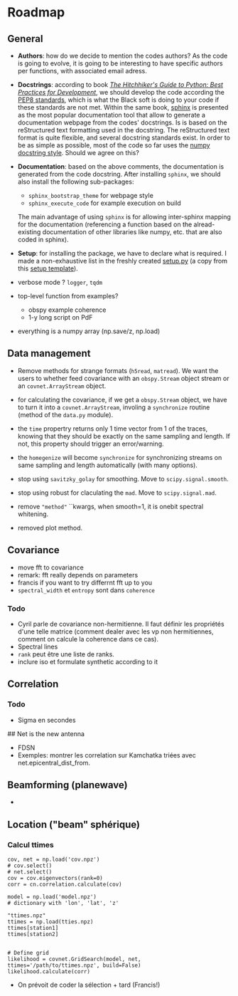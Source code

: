 __Roadmap__
===


## General

- __Authors__: how do we decide to mention the codes authors? As the code is going to evolve, it is going to be interesting to have specific authors per functions, with associated email adress.

- __Docstrings__: according to book [_The Hitchhiker's Guide to Python: Best Practices for Development_](https://docs.python-guide.org/writing/documentation/), we should develop the code according the [PEP8 standards](https://www.python.org/dev/peps/pep-0008/), which is what the Black soft is doing to your code if these standards are not met. Within the same book, [sphinx](https://www.sphinx-doc.org/en/master/) is presented as the most popular documentation tool that allow to generate a documentation webpage from the codes' docstrings. Is is based on the reStructured text formatting used in the docstring. The reStructured text format is quite flexible, and several docstring standards exist. In order to be as simple as possible, most of the code so far uses the [numpy docstring style](https://numpydoc.readthedocs.io/en/latest/format.html#). Should we agree on this?

- __Documentation__: based on the above comments, the documentation is generated from the code docstring. After installing `sphinx`, we should also install the following sub-packages:
    - `sphinx_bootstrap_theme` for webpage style
    - `sphinx_execute_code` for example execution on build

    The main advantage of using `sphinx` is for allowing inter-sphinx mapping for the documentation (referencing a function based on the alread-existing documentation of other libraries like numpy, etc. that are also coded in sphinx).

- __Setup__: for installing the package, we have to declare what is required. I made a non-exhaustive list in the freshly created [setup.py](setup.py) (a copy from this [setup template](https://github.com/pypa/sampleproject/blob/master/setup.py)).

- verbose mode ? `logger`, `tqdm`
- top-level function from examples?
    - obspy example coherence
    - 1-y long script on PdF
- everything is a numpy array (np.save/z, np.load)

## Data management

- Remove methods for strange formats (`h5read`, `matread`). We want the users to whether feed covariance with an `obspy.Stream` object stream or an `covnet.ArrayStream` object.

- for calculating the covariance, if we get a `obspy.Stream` object, we have to turn it into a `covnet.ArrayStream`, involing a `synchronize` routine (method of the `data.py` module).

- the `time` propertry returns only 1 time vector from 1 of the traces, knowing that they should be exactly on the same sampling and length. If not, this property should trigger an error/warning.

- the `homegenize` will become `synchronize` for synchronizing streams on same sampling and length automatically (with many options).

- stop using `savitzky_golay` for smoothing. Move to `scipy.signal.smooth`.

- stop using robust for claculating the `mad`. Move to `scipy.signal.mad`.

- remove `"method"` ``kwargs, when smooth=1, it is onebit spectral whitening.

- removed plot method.


## Covariance

- move fft to covariance
- remark: fft really depends on parameters
- francis if you want to try differrnt fft up to you
- `spectral_width` et `entropy` sont dans `coherence`

### Todo
- Cyril parle de covariance non-hermitienne. Il faut définir les propriétés d'une telle matrice (comment dealer avec les vp non hermitiennes, comment on calcule la coherence dans ce cas).
- Spectral lines
- `rank` peut être une liste de ranks.
- inclure iso et formulate synthetic according to it

## Correlation

### Todo
- Sigma en secondes


## Net is the new antenna

- FDSN
- Exemples: montrer les correlation sur Kamchatka triées avec net.epicentral_dist_from.


## Beamforming (planewave)

-

## Location ("beam" sphérique)

### Calcul ttimes

```
cov, net = np.load('cov.npz')
# cov.select()
# net.select()
cov = cov.eigenvectors(rank=0)
corr = cn.correlation.calculate(cov)

model = np.load('model.npz')
# dictionary with 'lon', 'lat', 'z'

"ttimes.npz"
ttimes = np.load(tties.npz)
ttimes[station1]
ttimes[station2]


# Define grid
likelihood = covnet.GridSearch(model, net, ttimes='/path/to/ttimes.npz', build=False)
likelihood.calculate(corr)
```

- On prévoit de coder la sélection + tard (Francis!)
